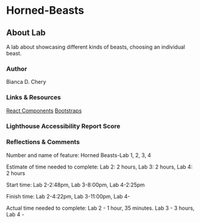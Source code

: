 # Horned-Beasts

## About Lab

A lab about showcasing different kinds of beasts, choosing an individual beast.

### Author

Bianca D. Chery

### Links & Resources

[React Components](https://replit.com/@rmccrear/Class-02-React-Components-Demo#src/App.jsx)
[Bootstraps](https://react-bootstrap.netlify.app/docs/getting-started/introduction)

### Lighthouse Accessibility Report Score

### Reflections & Comments

Number and name of feature: Horned Beasts-Lab 1, 2, 3, 4

Estimate of time needed to complete: Lab 2: 2 hours, Lab 3: 2 hours, Lab 4: 2 hours

Start time: Lab 2-2:48pm, Lab 3-8:00pm, Lab 4-2:25pm

Finish time: Lab 2-4:22pm, Lab 3-11:00pm, Lab 4-

Actual time needed to complete: Lab 2 - 1 hour, 35 minutes. Lab 3 - 3 hours, Lab 4 - 
